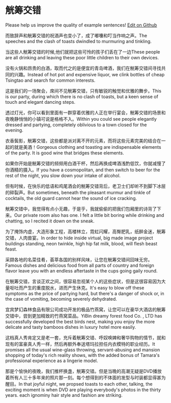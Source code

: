 # 觥筹交错

Please help us improve the quality of example sentences! [Edit on Github](https://github.com/jiyushe/jiyu-example-sentence-source/blob/main/chinese/gongchoujiaocuo.md)

<p><span class="chinese">而致辞声和觥筹交错的祝酒声也变小了，成了嘟囔和叮当作响之声。</span><span class="english">The speeches and the clash of toasts dwindled to murmuring and tinkling.</span></p>

<p><span class="chinese">当这些人觥筹交错的时候,他们就把这些可怜的孩子们丢在了一边</span><span class="english">These people are all drinking and leaving these poor little children to their own devices.</span></p>

<p><span class="chinese">没有火锅和昂贵的白酒，取而代之的是便宜的青岛啤酒，我们在觥筹交错间寻找共同的兴趣。</span><span class="english">Instead of hot pot and expensive liquor, we clink bottles of cheap Tsingtao and search for common interests.</span></p>

<p><span class="chinese">这是我们的一场聚会，席间不见觥筹交错，只有敏锐的触觉和优雅的舞步。</span><span class="english">This is our party, during which there is no clash of toasts, but a keen sense of touch and elegant dancing steps.</span></p>

<p><span class="chinese">透过灯光，你可以看到里面有一群穿着优雅的人正在举行宴会，觥筹交错的场景和夜晚静悄悄的小镇可说是格格不入。</span><span class="english">Within you could see people elegantly dressed and partying, completely oblivious to a town closed for the evening.</span></p>

<p><span class="chinese">衣香鬓影，觥筹交错，这些都是派对离不开的元素，而将这些元素完美的结合在一起的就是美酒！</span><span class="english">Gorgeous clothing and toasting are indispensable elements of the party. It is good wine that bridges these elements.</span></p>

<p><span class="chinese">如果你开始是觥筹交错的频频用白酒干杯，然后再换成啤酒浅酌低饮，你就减慢了你酒精的摄入。</span><span class="english">If you have a cosmopolitan, and then switch to beer for the rest of the night, you slow down your intake of alcohol.</span></p>

<p><span class="chinese">但有时候，在快乐的低语和鸡尾酒会的觥筹交错背后，老卫士们却听不到脚下冰层的碎裂声。</span><span class="english">But sometimes, beneath the pleasant murmur and tinkle of cocktails, the old guard cannot hear the sound of ice cracking.</span></p>

<p><span class="chinese">觥筹交错中，我觉得有点小无趣，于是乎，我就偷偷的把我们包厢里的诗背了下来。</span><span class="english">Our private room also has one. I felt a little bit boring while drinking and chatting, so I recited it down on the sneak.</span></p>

<p><span class="chinese">为了掩饰内虚，大造形象工程，高楼林立，霓虹闪耀，高臀肥乳，纸醉金迷，觥筹交错，人肉兽宴。</span><span class="english">In order to hide inside virtual, big made image project buildings standing, neon twinkle, high hip fat milk, blood, will flesh beast feast.</span></p>

<p><span class="chinese">采撷各地的名菜佳肴，荟萃各国的别样风味，让您在觥筹交错间回味无穷。</span><span class="english">Famous dishes and delicious food from all parts of country and foreign flavor leave you with an endless aftertaste in the cups going gaily round.</span></p>

<p><span class="chinese">在觥筹交错，言谈正欢之间，很容易忽视某个人的这些症状，但是这很容易因为大量呕吐而产生的重度脱水，进而产生休克。</span><span class="english">It's easy to blow off these symptoms as the price of partying hard, but there's a danger of shock or, in the case of vomiting, becoming severely dehydrated.</span></p>

<p><span class="chinese">宜宾梦幻森林食品有限公司成功开发的极品竹燕窝，让您可以在豪华大酒店的觥筹交错中，尝到更加精致的竹燕窝菜品。</span><span class="english">YiBin dreamy forest food Co. , LTD has successfully developed the best birds nest, making you enjoy the more delicate and tasty bamboos dishes in luxury hotel more easily.</span></p>

<p><span class="chinese">这档真人秀肯定又是老一套，充斥着觥筹交错、呼奴唤婢和奢华购物的情节，就和现有的富豪真人秀一样，然后再额外奉送塔玛拉担任内衣模特的职业经历。</span><span class="english">It promises all the usual wine-glass throwing, servant-abusing and mansion shopping of today's rich reality shows, with the added bonus of Tamara's professional experience as a lingerie model.</span></p>

<p><span class="chinese">那是个愉快的夜晚，我们推杯换盏，觥筹交错。但是当晚的高潮无疑是DVD播放着所有人三十多年来的照片那一刻。每个想得到的不体面的发型与时装都显得甚为醒目。</span><span class="english">In that joyful night, we propsed toasts to each other, talking, the exciting moment is when DVD are playing everybody's photos in the thirty years. each ignominy hair style and fashion are striking.</span></p>

